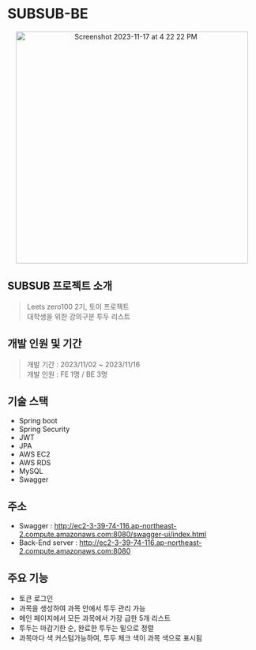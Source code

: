 # SUBSUB-BE
<div align="center"><img width="470" alt="Screenshot 2023-11-17 at 4 22 22 PM" src="https://github.com/Leets-Official/SUBSUB-BE/assets/136783693/d4f84783-f9c9-4dc0-bd13-bb0476b839f4"></div>


## SUBSUB 프로젝트 소개
> Leets zero100 2기, 토이 프로젝트</br>
> 대학생을 위한 강의구분 투두 리스트

## 개발 인원 및 기간
> 개발 기간 : 2023/11/02 ~ 2023/11/16</br>
> 개발 인원 : FE 1명 / BE 3명

## 기술 스택
- Spring boot
- Spring Security
- JWT
- JPA
- AWS EC2
- AWS RDS
- MySQL
- Swagger

## 주소
- Swagger : http://ec2-3-39-74-116.ap-northeast-2.compute.amazonaws.com:8080/swagger-ui/index.html
- Back-End server : http://ec2-3-39-74-116.ap-northeast-2.compute.amazonaws.com:8080

## 주요 기능
- 토큰 로그인
- 과목을 생성하여 과목 안에서 투두 관리 가능
- 메인 페이지에서 모든 과목에서 가장 급한 5개 리스트
- 투두는 마감기한 순, 완료한 투두는 밑으로 정렬
- 과목마다 색 커스텀가능하여, 투두 체크 색이 과목 색으로 표시됨


